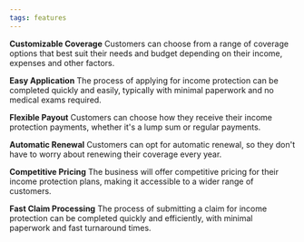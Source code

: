 ```yaml
---
tags: features
---
```


**Customizable Coverage**
Customers can choose from a range of coverage options that best suit their needs and budget depending on their income, expenses and other factors.

**Easy Application**
The process of applying for income protection can be completed quickly and easily, typically with minimal paperwork and no medical exams required.

**Flexible Payout**
Customers can choose how they receive their income protection payments, whether it's a lump sum or regular payments.

**Automatic Renewal**
Customers can opt for automatic renewal, so they don't have to worry about renewing their coverage every year.

**Competitive Pricing**
The business will offer competitive pricing for their income protection plans, making it accessible to a wider range of customers.

**Fast Claim Processing**
The process of submitting a claim for income protection can be completed quickly and efficiently, with minimal paperwork and fast turnaround times.
